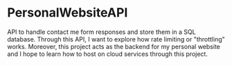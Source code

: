 # PersonalWebsiteAPI
API to handle contact me form responses and store them in a SQL database. Through this API, I want to explore how rate limiting or "throttling" works. Moreover, this project acts as the backend for my personal website and I hope to learn how to host on cloud services through this project.
